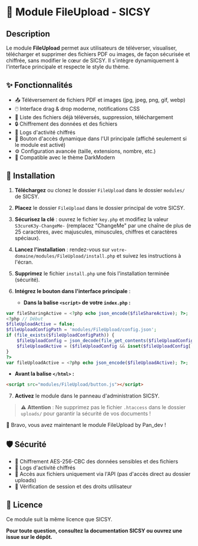 # 📁 Module FileUpload - SICSY

## Description

Le module **FileUpload** permet aux utilisateurs de téléverser, visualiser, télécharger et supprimer des fichiers PDF ou images, de façon sécurisée et chiffrée, sans modifier le cœur de SICSY. Il s'intègre dynamiquement à l'interface principale et respecte le style du thème.

## ✨ Fonctionnalités

- 📤 Téléversement de fichiers PDF et images (jpg, jpeg, png, gif, webp)
- 🖱️ Interface drag & drop moderne, notifications CSS
- 📂 Liste des fichiers déjà téléversés, suppression, téléchargement
- 🔒 Chiffrement des données et des fichiers
- 📝 Logs d'activité chiffrés
- 🧩 Bouton d'accès dynamique dans l'UI principale (affiché seulement si le module est activé)
- ⚙️ Configuration avancée (taille, extensions, nombre, etc.)
- 🌙 Compatible avec le thème DarkModern

## 🚀 Installation

1. **Téléchargez** ou clonez le dossier `FileUpload` dans le dossier `modules/` de SICSY.
2. **Placez** le dossier `FileUpload` dans le dossier principal de votre SICSY.
3. **Sécurisez la clé** : ouvrez le fichier `key.php` et modifiez la valeur `S3cureK3y-ChangeMe-` (remplacez "ChangeMe" par une chaîne de plus de 25 caractères, avec majuscules, minuscules, chiffres et caractères spéciaux).
4. **Lancez l'installation** : rendez-vous sur `votre-domaine/modules/FileUpload/install.php` et suivez les instructions à l'écran.
5. **Supprimez** le fichier `install.php` une fois l'installation terminée (sécurité).
6. **Intégrez le bouton dans l'interface principale** :

   - **Dans la balise `<script>` de votre `index.php` :**

```php
var fileSharingActive = <?php echo json_encode($fileShareActive); ?>;
<?php // Début
$fileUploadActive = false;
$fileUploadConfigPath = 'modules/FileUpload/config.json';
if (file_exists($fileUploadConfigPath)) {
    $fileUploadConfig = json_decode(file_get_contents($fileUploadConfigPath), true);
    $fileUploadActive = ($fileUploadConfig && isset($fileUploadConfig['status']) && $fileUploadConfig['status'] === 'on');
}
?>
var fileUploadActive = <?php echo json_encode($fileUploadActive); ?>;
```

   - **Avant la balise `</html>` :**

```html
<script src="modules/FileUpload/button.js"></script>
```

7. **Activez** le module dans le panneau d'administration SICSY.

> ⚠️ **Attention** : Ne supprimez pas le fichier `.htaccess` dans le dossier `uploads/` pour garantir la sécurité de vos documents !

🎉 Bravo, vous avez maintenant le module FileUpload by Pan_dev !

## 🛡️ Sécurité

- 🔐 Chiffrement AES-256-CBC des données sensibles et des fichiers
- 📝 Logs d'activité chiffrés
- 🚫 Accès aux fichiers uniquement via l'API (pas d'accès direct au dossier uploads)
- 👤 Vérification de session et des droits utilisateur

## 📄 Licence

Ce module suit la même licence que SICSY.

**Pour toute question, consultez la documentation SICSY ou ouvrez une issue sur le dépôt.** 
